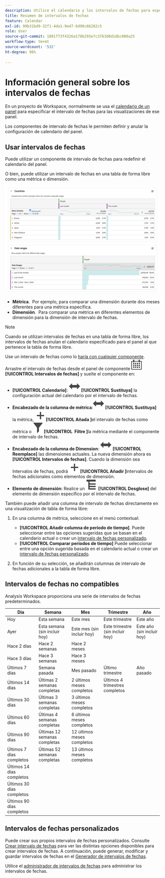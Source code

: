```yaml
---
description: Utilice el calendario y los intervalos de fechas para especificar intervalos de fechas en Analysis Workspace.
title: Resumen de intervalos de fechas
feature: Calendar
exl-id: 99b31bd9-32f1-4da1-9e47-6d90c66282c5
role: User
source-git-commit: 1891f73f4326a178b293e7c3763d0d1dbc000a25
workflow-type: tm+mt
source-wordcount: '532'
ht-degree: 96%

---
```


# Información general sobre los intervalos de fechas

En un proyecto de Workspace, normalmente se usa el [calendario de un panel](/help/analysis-workspace/c-panels/panels.md#calendar) para especificar el intervalo de fechas para las visualizaciones de ese panel.

Los componentes de intervalo de fechas le permiten definir y anular la configuración de calendario del panel.

<!-- Very old video, should we show it?

+++ View a video illustrating use of calendar and date ranges

>[!VIDEO](https://video.tv.adobe.com/v/24136?format=jpeg)

{{videoaa}}
+++

-->

## Usar intervalos de fechas

Puede utilizar un componente de intervalo de fechas para redefinir el calendario del panel.

O bien, puede utilizar un intervalo de fechas en una tabla de forma libre como una métrica o dimensión.

![Uso del intervalo de fechas](/help/components/date-ranges/assets/date-ranges-usage.png)

- **Métrica**.  Por ejemplo, para comparar una dimensión durante dos meses diferentes para una métrica específica.
- **Dimensión**.  Para comparar una métrica en diferentes elementos de dimensión para la dimensión de intervalo de fechas.

>[!NOTE]
>
>Cuando se utilizan intervalos de fechas en una tabla de forma libre, los intervalos de fechas anulan el calendario especificado para el panel al que pertenece la tabla de forma libre.
>

Use un intervalo de fechas como lo [haría con cualquier componente](/help/components/overview.md#analysis-workspace-components). Arrastre el intervalo de fechas desde el panel de componente ![Calendario](/help/assets/icons/Calendar.svg) **[!UICONTROL Intervalos de fechas]** y suelte el componente en:

- **[!UICONTROL Calendario]**: ![Cambiar](/help/assets/icons/Switch.svg) **[!UICONTROL Sustituya]** la configuración actual del calendario por el intervalo de fechas.
- **Encabezado de la columna de métrica**:![Cambiar](/help/assets/icons/Switch.svg) **[!UICONTROL Sustituya]** la métrica, ![Añadir](/help/assets/icons/Add.svg)**[!UICONTROL Añada &#x200B;]**&#x200B;el intervalo de fechas como métrica o ![Filtrar](/help/assets/icons/Filter.svg)**[!UICONTROL &#x200B; Filtre &#x200B;]**&#x200B;la métrica mediante el componente de intervalo de fechas.
- **Encabezado de la columna de Dimension**: ![Cambiar](/help/assets/icons/Switch.svg) **[!UICONTROL Reemplace]** las dimensiones actuales. La nueva dimensión ahora es **[!UICONTROL Intervalos de fechas]**. Cuando la dimensión sea Intervalos de fechas, podrá ![Añadir](/help/assets/icons/Add.svg)**[!UICONTROL Añadir &#x200B;]**&#x200B;intervalos de fechas adicionales como elementos de dimensión.
- **Elemento de dimensión**: Realice un ![Desglose](/help/assets/icons/Breakdown.svg) **[!UICONTROL Desglose]** del elemento de dimensión específico por el intervalo de fechas.

También puede añadir una columna de intervalo de fechas directamente en una visualización de tabla de forma libre:

1. En una columna de métrica, seleccione en el menú contextual:

   - **[!UICONTROL Añadir columna de período de tiempo]**. Puede seleccionar entre las opciones sugeridas que se basan en el calendario actual o crear un [intervalo de fechas personalizado](#custom-date-ranges).
   - **[!UICONTROL Comparar períodos de tiempo]** Puede seleccionar entre una opción sugerida basada en el calendario actual o crear un [intervalo de fechas personalizado](#custom-date-ranges).

1. En función de su selección, se añadirán columnas de intervalo de fechas adicionales a la tabla de forma libre.

## Intervalos de fechas no compatibles

Analysis Workspace proporciona una serie de intervalos de fechas predeterminados.


| Día | Semana | Mes | Trimestre | Año |
|---|---|---|---|---|
| Hoy | Esta semana | Este mes | Este trimestre | Este año |
| Ayer | Esta semana (sin incluir hoy) | Este mes (sin incluir hoy) | Este trimestre (sin incluir hoy) | Este año (sin incluir hoy) |
| Hace 2 días | Hace 2 semanas | Hace 2 meses |   |  |
| Hace 3 días | Hace 3 semanas | Hace 3 meses  |  | |
| Últimos 7 días | Semana pasada | Mes pasado | Último trimestre | Año pasado |
| Últimos 14 días | Últimas 2 semanas completas | 2 últimos meses completos | Últimos 4 trimestres completos | |
| Últimos 30 días | Últimas 3 semanas completas | 3 últimos meses completos | | |
| Últimos 60 días | Últimas 4 semanas completas | 6 últimos meses completos | | |
| Últimos 90 días | Últimas 12 semanas completas | 12 últimos meses completos | | |
| Últimos 7 días completos | Últimas 52 semanas completas | 13 últimos meses completos | | |
| Últimos 14 días completos | | | | |
| Últimos 30 días completos | | | | |
| Últimos 90 días completos | | | | |

<table style="table-layout:fixed">

## Intervalos de fechas personalizados

Puede crear sus propios intervalos de fechas personalizados. Consulte [Crear intervalo de fechas](/help/components/date-ranges/create.md) para ver las distintas opciones disponibles para crear intervalos de fechas. A continuación, puede generar, modificar y guardar intervalos de fechas en el [Generador de intervalos de fechas](create.md#date-range-builder).

Utilice el [administrador de intervalos de fechas](manage.md) para administrar los intervalos de fechas.
